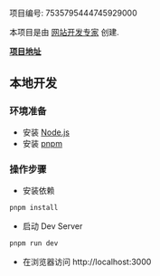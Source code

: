 # 

项目编号: 7535795444745929000

本项目是由 [网站开发专家](https://space.coze.cn/) 创建.

[**项目地址**](https://space.coze.cn/task/7535795444745929000)

## 本地开发

### 环境准备

- 安装 [Node.js](https://nodejs.org/en)
- 安装 [pnpm](https://pnpm.io/installation)

### 操作步骤

- 安装依赖

```sh
pnpm install
```

- 启动 Dev Server

```sh
pnpm run dev
```

- 在浏览器访问 http://localhost:3000
